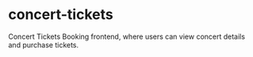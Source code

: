 # concert-tickets

Concert Tickets Booking frontend, where users can view concert details and purchase tickets.
